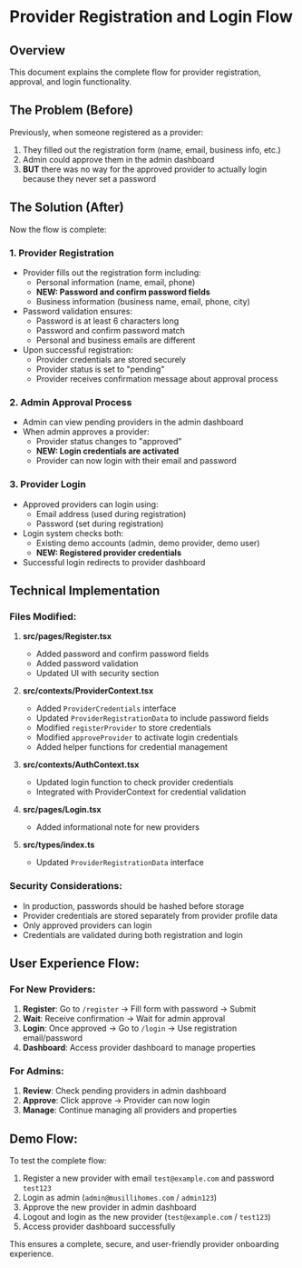 # Provider Registration and Login Flow

## Overview
This document explains the complete flow for provider registration, approval, and login functionality.

## The Problem (Before)
Previously, when someone registered as a provider:
1. They filled out the registration form (name, email, business info, etc.)
2. Admin could approve them in the admin dashboard
3. **BUT** there was no way for the approved provider to actually login because they never set a password

## The Solution (After)
Now the flow is complete:

### 1. Provider Registration
- Provider fills out the registration form including:
  - Personal information (name, email, phone)
  - **NEW: Password and confirm password fields**
  - Business information (business name, email, phone, city)
- Password validation ensures:
  - Password is at least 6 characters long
  - Password and confirm password match
  - Personal and business emails are different
- Upon successful registration:
  - Provider credentials are stored securely
  - Provider status is set to "pending"
  - Provider receives confirmation message about approval process

### 2. Admin Approval Process
- Admin can view pending providers in the admin dashboard
- When admin approves a provider:
  - Provider status changes to "approved"
  - **NEW: Login credentials are activated**
  - Provider can now login with their email and password

### 3. Provider Login
- Approved providers can login using:
  - Email address (used during registration)
  - Password (set during registration)
- Login system checks both:
  - Existing demo accounts (admin, demo provider, demo user)
  - **NEW: Registered provider credentials**
- Successful login redirects to provider dashboard

## Technical Implementation

### Files Modified:
1. **src/pages/Register.tsx**
   - Added password and confirm password fields
   - Added password validation
   - Updated UI with security section

2. **src/contexts/ProviderContext.tsx**
   - Added `ProviderCredentials` interface
   - Updated `ProviderRegistrationData` to include password fields
   - Modified `registerProvider` to store credentials
   - Modified `approveProvider` to activate login credentials
   - Added helper functions for credential management

3. **src/contexts/AuthContext.tsx**
   - Updated login function to check provider credentials
   - Integrated with ProviderContext for credential validation

4. **src/pages/Login.tsx**
   - Added informational note for new providers

5. **src/types/index.ts**
   - Updated `ProviderRegistrationData` interface

### Security Considerations:
- In production, passwords should be hashed before storage
- Provider credentials are stored separately from provider profile data
- Only approved providers can login
- Credentials are validated during both registration and login

## User Experience Flow:

### For New Providers:
1. **Register**: Go to `/register` → Fill form with password → Submit
2. **Wait**: Receive confirmation → Wait for admin approval
3. **Login**: Once approved → Go to `/login` → Use registration email/password
4. **Dashboard**: Access provider dashboard to manage properties

### For Admins:
1. **Review**: Check pending providers in admin dashboard
2. **Approve**: Click approve → Provider can now login
3. **Manage**: Continue managing all providers and properties

## Demo Flow:
To test the complete flow:
1. Register a new provider with email `test@example.com` and password `test123`
2. Login as admin (`admin@musillihomes.com` / `admin123`)
3. Approve the new provider in admin dashboard
4. Logout and login as the new provider (`test@example.com` / `test123`)
5. Access provider dashboard successfully

This ensures a complete, secure, and user-friendly provider onboarding experience.
